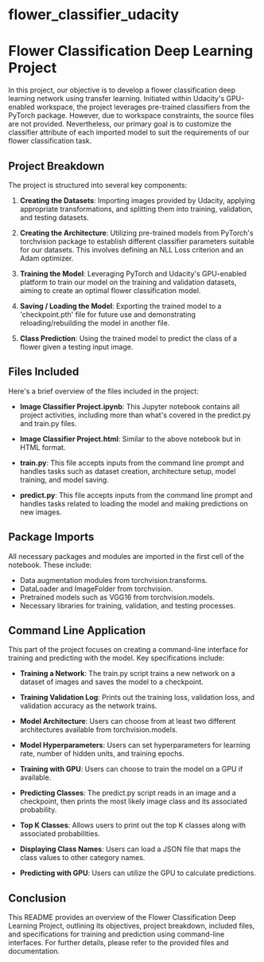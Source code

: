 # flower_classifier_udacity
# Flower Classification Deep Learning Project

In this project, our objective is to develop a flower classification deep learning network using transfer learning. Initiated within Udacity's GPU-enabled workspace, the project leverages pre-trained classifiers from the PyTorch package. However, due to workspace constraints, the source files are not provided. Nevertheless, our primary goal is to customize the classifier attribute of each imported model to suit the requirements of our flower classification task.

## Project Breakdown

The project is structured into several key components:

1. **Creating the Datasets**: Importing images provided by Udacity, applying appropriate transformations, and splitting them into training, validation, and testing datasets.

2. **Creating the Architecture**: Utilizing pre-trained models from PyTorch's torchvision package to establish different classifier parameters suitable for our datasets. This involves defining an NLL Loss criterion and an Adam optimizer.

3. **Training the Model**: Leveraging PyTorch and Udacity's GPU-enabled platform to train our model on the training and validation datasets, aiming to create an optimal flower classification model.

4. **Saving / Loading the Model**: Exporting the trained model to a 'checkpoint.pth' file for future use and demonstrating reloading/rebuilding the model in another file.

5. **Class Prediction**: Using the trained model to predict the class of a flower given a testing input image.

## Files Included

Here's a brief overview of the files included in the project:

- **Image Classifier Project.ipynb**: This Jupyter notebook contains all project activities, including more than what's covered in the predict.py and train.py files.

- **Image Classifier Project.html**: Similar to the above notebook but in HTML format.

- **train.py**: This file accepts inputs from the command line prompt and handles tasks such as dataset creation, architecture setup, model training, and model saving.

- **predict.py**: This file accepts inputs from the command line prompt and handles tasks related to loading the model and making predictions on new images.

## Package Imports

All necessary packages and modules are imported in the first cell of the notebook. These include:

- Data augmentation modules from torchvision.transforms.
- DataLoader and ImageFolder from torchvision.
- Pretrained models such as VGG16 from torchvision.models.
- Necessary libraries for training, validation, and testing processes.

## Command Line Application

This part of the project focuses on creating a command-line interface for training and predicting with the model. Key specifications include:

- **Training a Network**: The train.py script trains a new network on a dataset of images and saves the model to a checkpoint.

- **Training Validation Log**: Prints out the training loss, validation loss, and validation accuracy as the network trains.

- **Model Architecture**: Users can choose from at least two different architectures available from torchvision.models.

- **Model Hyperparameters**: Users can set hyperparameters for learning rate, number of hidden units, and training epochs.

- **Training with GPU**: Users can choose to train the model on a GPU if available.

- **Predicting Classes**: The predict.py script reads in an image and a checkpoint, then prints the most likely image class and its associated probability.

- **Top K Classes**: Allows users to print out the top K classes along with associated probabilities.

- **Displaying Class Names**: Users can load a JSON file that maps the class values to other category names.

- **Predicting with GPU**: Users can utilize the GPU to calculate predictions.

## Conclusion

This README provides an overview of the Flower Classification Deep Learning Project, outlining its objectives, project breakdown, included files, and specifications for training and prediction using command-line interfaces. For further details, please refer to the provided files and documentation.
